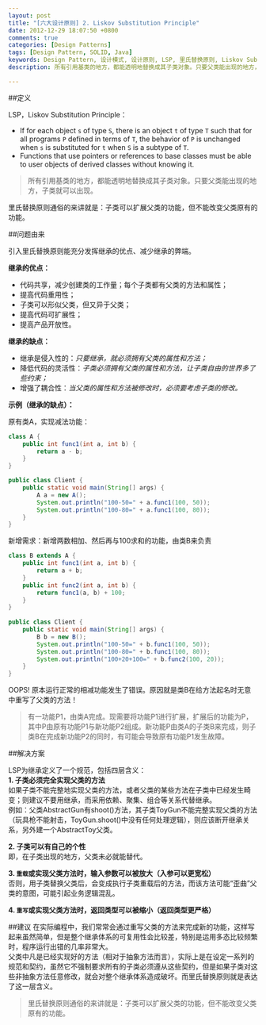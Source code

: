 ```yaml
---
layout: post
title: "[六大设计原则] 2. Liskov Substitution Principle"
date: 2012-12-29 18:07:50 +0800
comments: true
categories: [Design Patterns]
tags: [Design Pattern, SOLID, Java] 
keywords: Design Pattern, 设计模式, 设计原则, LSP, 里氏替换原则, Liskov Substitution Principle
description: 所有引用基类的地方，都能透明地替换成其子类对象。只要父类能出现的地方，子类就可以出现。里氏替换原则通俗的来讲就是：子类可以扩展父类的功能，但不能改变父类原有的功能。

---
```

##定义

LSP，Liskov Substitution Principle：  
  
- If for each object `s` of type `S`, there is an object `t` of type `T` such that for all programs `P` defined in terms of `T`, the behavior of `P` is unchanged when `s` is substituted for `t` when `S` is a subtype of `T`.  
- Functions that use pointers or references to base classes must be able to user objects of derived classes without knowing it.
>所有引用基类的地方，都能透明地替换成其子类对象。只要父类能出现的地方，子类就可以出现。  
    
里氏替换原则通俗的来讲就是：子类可以扩展父类的功能，但不能改变父类原有的功能。

##问题由来

引入里氏替换原则能充分发挥继承的优点、减少继承的弊端。  
<!--more-->

**继承的优点：**  

- 代码共享，减少创建类的工作量；每个子类都有父类的方法和属性；  
- 提高代码重用性；  
- 子类可以形似父类，但又异于父类；  
- 提高代码可扩展性；
- 提高产品开放性。 

 

**继承的缺点：**   
 
- 继承是侵入性的：*只要继承，就必须拥有父类的属性和方法；*  
- 降低代码的灵活性：*子类必须拥有父类的属性和方法，让子类自由的世界多了些约束；*  
- 增强了耦合性：*当父类的属性和方法被修改时，必须要考虑子类的修改。* 



**示例（继承的缺点）：**  

原有类A，实现减法功能：  
```java
class A {    
    public int func1(int a, int b) {    
        return a - b;    
    }    
}    

public class Client {  
    public static void main(String[] args) {   
        A a = new A();    
        System.out.println("100-50=" + a.func1(100, 50)); 
        System.out.println("100-80=" + a.func1(100, 80)); 
    }   
}  
```    

新增需求：新增两数相加、然后再与100求和的功能，由类B来负责  
```java
class B extends A {    
    public int func1(int a, int b) {    
        return a + b;    
    }        
    public int func2(int a, int b) {    
        return func1(a, b) + 100;    
    }    
}    
    
public class Client {    
    public static void main(String[] args) {    
        B b = new B();    
        System.out.println("100-50=" + b.func1(100, 50));    
        System.out.println("100-80=" + b.func1(100, 80));    
        System.out.println("100+20+100=" + b.func2(100, 20));    
    }    
}
```     

OOPS! 原本运行正常的相减功能发生了错误。原因就是类B在给方法起名时无意中重写了父类的方法！

>有一功能P1，由类A完成。现需要将功能P1进行扩展，扩展后的功能为P，其中P由原有功能P1与新功能P2组成。新功能P由类A的子类B来完成，则子类B在完成新功能P2的同时，有可能会导致原有功能P1发生故障。

##解决方案

LSP为继承定义了一个规范，包括四层含义：  
**1. 子类必须完全实现父类的方法**  
如果子类不能完整地实现父类的方法，或者父类的某些方法在子类中已经发生畸变；则建议不要用继承，而采用依赖、聚集、组合等关系代替继承。  
例如：父类AbstractGun有shoot()方法，其子类ToyGun不能完整实现父类的方法（玩具枪不能射击，ToyGun.shoot()中没有任何处理逻辑），则应该断开继承关系，另外建一个AbstractToy父类。

**2. 子类可以有自己的个性**  
即，在子类出现的地方，父类未必就能替代。  

**3. `重载`或实现父类方法时，输入参数可以被放大（入参可以更宽松）**   
否则，用子类替换父类后，会变成执行子类重载后的方法，而该方法可能“歪曲”父类的意图，可能引起业务逻辑混乱。  

**4. `重写`或实现父类方法时，返回类型可以被缩小（返回类型更严格）**


##建议
在实际编程中，我们常常会通过重写父类的方法来完成新的功能，这样写起来虽然简单，但是整个继承体系的可复用性会比较差，特别是运用多态比较频繁时，程序运行出错的几率非常大。  
父类中凡是已经实现好的方法（相对于抽象方法而言），实际上是在设定一系列的规范和契约，虽然它不强制要求所有的子类必须遵从这些契约，但是如果子类对这些非抽象方法任意修改，就会对整个继承体系造成破坏。而里氏替换原则就是表达了这一层含义。  

>里氏替换原则通俗的来讲就是：子类可以扩展父类的功能，但不能改变父类原有的功能。  


<!--Google Adsense-->
<p class="meta" style="text-align:center">
    <!-- 789*90 -->
    <script async src="//pagead2.googlesyndication.com/pagead/js/adsbygoogle.js"></script>
    <ins class="adsbygoogle"
         style="display:inline-block;width:789px;height:90px"
         data-ad-client="ca-pub-6393503301700908"
         data-ad-slot="7806666870"></ins>
    <script>
    (adsbygoogle = window.adsbygoogle || []).push({});
    </script>
</p>